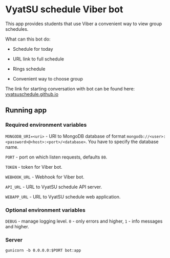# VyatSU schedule Viber bot

This app provides students that use Viber a convenient way to view group schedules.

What can this bot do:

- Schedule for today

- URL link to full schedule

- Rings schedule

- Convenient way to choose group

The link for starting conversation with bot can be found here: [vyatsuschedule.github.io](https://vyatsuschedule.github.io)

## Running app

### Required environment variables

`MONGODB_URI=<uri>` - URI to MongoDB database of format `mongodb://<user>:<password>@<host>:<port>/<database>`. You have to specify the database name.

`PORT` - port on which listen requests, defaults `80`.

`TOKEN` - token for Viber bot.

`WEBHOOK_URL` - Webhook for Viber bot.

`API_URL` - URL to VyatSU schedule API server.

`WEBAPP_URL` - URL to VyatSU schedule web application.

### Optional environment variables

`DEBUG` - manage logging level. `0` - only errors and higher, `1` - info messages and higher.

### Server

`gunicorn -b 0.0.0.0:$PORT bot:app`

